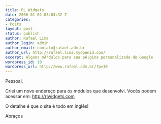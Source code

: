 ```yaml
---
title: RL Widgets
date: 2006-01-02 03:03:32 Z
categories:
- Posts
layout: post
status: publish
author: Rafael Lima
author_login: admin
author_email: contato@rafael.adm.br
author_url: http://rafael.lima.myopenid.com/
excerpt: Alguns mÃ³dulos para sua pÃ¡gina personalizada do Google
wordpress_id: 10
wordpress_url: http://www.rafael.adm.br/?p=10
---
```


Pessoal,

Criei um novo endere&ccedil;o para os m&oacute;dulos que desenvolvi. Voc&ecirc;s podem acessar em: <a href="http://rlwidgets.com">http://rlwidgets.com</a>

O detalhe &eacute; que o site &eacute; todo em ingl&ecirc;s!

Abra&ccedil;os
